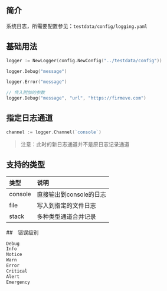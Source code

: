 ## 简介
系统日志，所需要配置参见：`testdata/config/logging.yaml`

## 基础用法
```go
logger := NewLogger(config.NewConfig("../testdata/config"))

logger.Debug("message")

logger.Error("message")

// 传入附加的参数
logger.Debug("message", "url", "https://firmeve.com")
```

## 指定日志通道
```go
channel := logger.Channel(`console`)
```
> 注意：此时的新日志通道并不是原日志记录通道

## 支持的类型
| 类型 | 说明 |
| :-----| :---- |
| console | 直接输出到console的日志 |
| file | 写入到指定的文件日志 |
| stack | 多种类型通道合并记录 |

##　错误级别
```go
Debug
Info
Notice
Warn
Error
Critical
Alert
Emergency
```